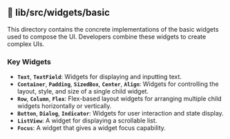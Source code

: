 ## 📁 lib/src/widgets/basic

This directory contains the concrete implementations of the basic widgets used to compose the UI. Developers combine these widgets to create complex UIs.

### Key Widgets

- **`Text`**, **`TextField`**: Widgets for displaying and inputting text.
- **`Container`**, **`Padding`**, **`SizedBox`**, **`Center`**, **`Align`**: Widgets for controlling the layout, style, and size of a single child widget.
- **`Row`**, **`Column`**, **`Flex`**: Flex-based layout widgets for arranging multiple child widgets horizontally or vertically.
- **`Button`**, **`Dialog`**, **`Indicator`**: Widgets for user interaction and state display.
- **`ListView`**: A widget for displaying a scrollable list.
- **`Focus`**: A widget that gives a widget focus capability.